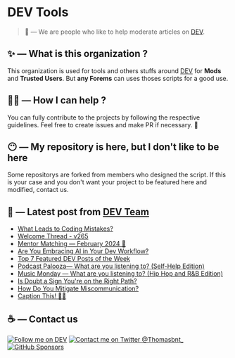# DEV Tools

> 🔧 — We are people who like to help moderate articles on [DEV](https://dev.to).

## ✨ — What is this organization ?

This organization is used for tools and others stuffs around [DEV](https://dev.to) for **Mods** and **Trusted Users**. But __any Forems__ can uses thoses scripts for a good use.


## 💪🏼 — How I can help ?

You can fully contribute to the projects by following the respective guidelines. Feel free to create issues and make PR if necessary. 🎉

## 😶 — My repository is here, but I don't like to be here

Some repositorys are forked from members who designed the script. If this is your case and you don't want your project to be featured here and modified, contact us.

## 📝 — Latest post from [DEV Team](https://dev.to/devteam)

<!-- BLOG-POST-LIST:START -->
- [What Leads to Coding Mistakes?](https://dev.to/devteam/what-leads-to-coding-mistakes-1nni)
- [Welcome Thread - v265](https://dev.to/devteam/welcome-thread-v265-3a1l)
- [Mentor Matching — February 2024 🤝](https://dev.to/devteam/mentor-matching-monthly-4ann)
- [Are You Embracing AI in Your Dev Workflow?](https://dev.to/devteam/are-you-embracing-ai-inyour-dev-workflow-5dbb)
- [Top 7 Featured DEV Posts of the Week](https://dev.to/devteam/top-7-featured-dev-posts-of-the-week-4bmh)
- [Podcast Palooza— What are you listening to? &lpar;Self-Help Edition&rpar;](https://dev.to/devteam/podcast-palooza-what-are-you-listening-to-self-help-edition-1f04)
- [Music Monday — What are you listening to? &lpar;Hip Hop and R&amp;B Edition&rpar;](https://dev.to/devteam/music-monday-what-are-you-listening-to-hip-hop-and-rb-edition-2aif)
- [Is Doubt a Sign You&#39;re on the Right Path?](https://dev.to/devteam/is-doubt-a-sign-youre-on-the-right-path-5709)
- [How Do You Mitigate Miscommunication?](https://dev.to/devteam/how-do-you-mitigate-miscommunication-3bhl)
- [Caption This! 🤔💭](https://dev.to/devteam/caption-this-4bgm)
<!-- BLOG-POST-LIST:END -->


## ☕ — Contact us

[![Follow me on DEV](https://img.shields.io/badge/dev.to-%2308090A.svg?&style=for-the-badge&logo=dev.to&logoColor=white&alt=devto)](https://dev.to/thomasbnt)
[![Contact me on Twitter @Thomasbnt_](https://img.shields.io/badge/Contact%20me%20on%20Twitter-%231DA1F2.svg?&style=for-the-badge&logo=twitter&logoColor=white&alt=twitter)](https://twitter.com/messages/1142357270-1142357270?text=Hello,%20I%20contact%20you%20from%20devtotools%20&recipient_id=1142357270) [![GitHub Sponsors](https://img.shields.io/badge/Sponsor%20me-%23EA54AE.svg?&style=for-the-badge&logo=github-sponsors&logoColor=white)](https://github.com/sponsors/thomasbnt)


